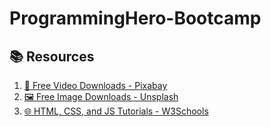 # ProgrammingHero-Bootcamp

## 📚 Resources

1. [🎥 Free Video Downloads - Pixabay](https://pixabay.com/)
2. [🖼️ Free Image Downloads - Unsplash](https://unsplash.com/)
3. [🌐 HTML, CSS, and JS Tutorials - W3Schools](https://www.w3schools.com/html/)

